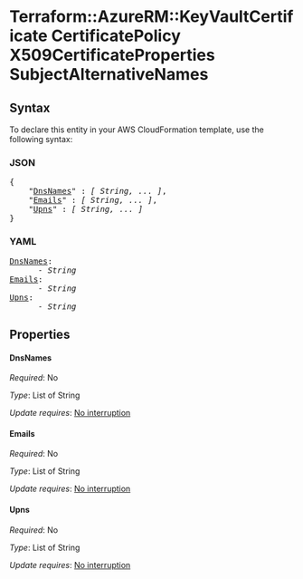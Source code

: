 # Terraform::AzureRM::KeyVaultCertificate CertificatePolicy X509CertificateProperties SubjectAlternativeNames

## Syntax

To declare this entity in your AWS CloudFormation template, use the following syntax:

### JSON

<pre>
{
    "<a href="#dnsnames" title="DnsNames">DnsNames</a>" : <i>[ String, ... ]</i>,
    "<a href="#emails" title="Emails">Emails</a>" : <i>[ String, ... ]</i>,
    "<a href="#upns" title="Upns">Upns</a>" : <i>[ String, ... ]</i>
}
</pre>

### YAML

<pre>
<a href="#dnsnames" title="DnsNames">DnsNames</a>: <i>
      - String</i>
<a href="#emails" title="Emails">Emails</a>: <i>
      - String</i>
<a href="#upns" title="Upns">Upns</a>: <i>
      - String</i>
</pre>

## Properties

#### DnsNames

_Required_: No

_Type_: List of String

_Update requires_: [No interruption](https://docs.aws.amazon.com/AWSCloudFormation/latest/UserGuide/using-cfn-updating-stacks-update-behaviors.html#update-no-interrupt)

#### Emails

_Required_: No

_Type_: List of String

_Update requires_: [No interruption](https://docs.aws.amazon.com/AWSCloudFormation/latest/UserGuide/using-cfn-updating-stacks-update-behaviors.html#update-no-interrupt)

#### Upns

_Required_: No

_Type_: List of String

_Update requires_: [No interruption](https://docs.aws.amazon.com/AWSCloudFormation/latest/UserGuide/using-cfn-updating-stacks-update-behaviors.html#update-no-interrupt)

